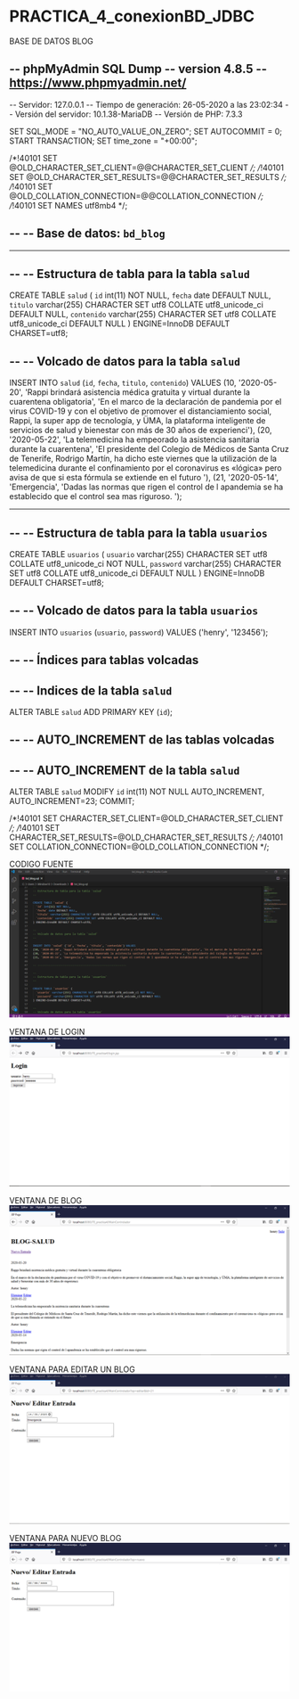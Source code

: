 # PRACTICA_4_conexionBD_JDBC
BASE DE DATOS BLOG

-- phpMyAdmin SQL Dump
-- version 4.8.5
-- https://www.phpmyadmin.net/
--
-- Servidor: 127.0.0.1
-- Tiempo de generación: 26-05-2020 a las 23:02:34
-- Versión del servidor: 10.1.38-MariaDB
-- Versión de PHP: 7.3.3

SET SQL_MODE = "NO_AUTO_VALUE_ON_ZERO";
SET AUTOCOMMIT = 0;
START TRANSACTION;
SET time_zone = "+00:00";


/*!40101 SET @OLD_CHARACTER_SET_CLIENT=@@CHARACTER_SET_CLIENT */;
/*!40101 SET @OLD_CHARACTER_SET_RESULTS=@@CHARACTER_SET_RESULTS */;
/*!40101 SET @OLD_COLLATION_CONNECTION=@@COLLATION_CONNECTION */;
/*!40101 SET NAMES utf8mb4 */;

--
-- Base de datos: `bd_blog`
--

-- --------------------------------------------------------

--
-- Estructura de tabla para la tabla `salud`
--

CREATE TABLE `salud` (
  `id` int(11) NOT NULL,
  `fecha` date DEFAULT NULL,
  `titulo` varchar(255) CHARACTER SET utf8 COLLATE utf8_unicode_ci DEFAULT NULL,
  `contenido` varchar(255) CHARACTER SET utf8 COLLATE utf8_unicode_ci DEFAULT NULL
) ENGINE=InnoDB DEFAULT CHARSET=utf8;

--
-- Volcado de datos para la tabla `salud`
--

INSERT INTO `salud` (`id`, `fecha`, `titulo`, `contenido`) VALUES
(10, '2020-05-20', 'Rappi brindará asistencia médica gratuita y virtual durante la cuarentena obligatoria', 'En el marco de la declaración de pandemia por el virus COVID-19 y con el objetivo de promover el distanciamiento social, Rappi, la super app de tecnología, y ÜMA, la plataforma inteligente de servicios de salud y bienestar con más de 30 años de experienci'),
(20, '2020-05-22', 'La telemedicina ha empeorado la asistencia sanitaria durante la cuarentena', 'El presidente del Colegio de Médicos de Santa Cruz de Tenerife, Rodrigo Martín, ha dicho este viernes que la utilización de la telemedicina durante el confinamiento por el coronavirus es «lógica» pero avisa de que si esta fórmula se extiende en el futuro '),
(21, '2020-05-14', 'Emergencia', 'Dadas las normas que rigen el control de l apandemia se ha establecido que el control sea mas riguroso.          ');

-- --------------------------------------------------------

--
-- Estructura de tabla para la tabla `usuarios`
--

CREATE TABLE `usuarios` (
  `usuario` varchar(255) CHARACTER SET utf8 COLLATE utf8_unicode_ci NOT NULL,
  `password` varchar(255) CHARACTER SET utf8 COLLATE utf8_unicode_ci DEFAULT NULL
) ENGINE=InnoDB DEFAULT CHARSET=utf8;

--
-- Volcado de datos para la tabla `usuarios`
--

INSERT INTO `usuarios` (`usuario`, `password`) VALUES
('henry', '123456');

--
-- Índices para tablas volcadas
--

--
-- Indices de la tabla `salud`
--
ALTER TABLE `salud`
  ADD PRIMARY KEY (`id`);

--
-- AUTO_INCREMENT de las tablas volcadas
--

--
-- AUTO_INCREMENT de la tabla `salud`
--
ALTER TABLE `salud`
  MODIFY `id` int(11) NOT NULL AUTO_INCREMENT, AUTO_INCREMENT=23;
COMMIT;

/*!40101 SET CHARACTER_SET_CLIENT=@OLD_CHARACTER_SET_CLIENT */;
/*!40101 SET CHARACTER_SET_RESULTS=@OLD_CHARACTER_SET_RESULTS */;
/*!40101 SET COLLATION_CONNECTION=@OLD_COLLATION_CONNECTION */;

CODIGO FUENTE
![](Capturas%20de%20Funcionamiento/Codigo%20fuente.png)

VENTANA DE LOGIN
![](Capturas%20de%20Funcionamiento/Ventana%20de%20LOGIN.png)

VENTANA DE BLOG
![](Capturas%20de%20Funcionamiento/Ventana%20del%20BLOG.png)

VENTANA PARA EDITAR UN BLOG
![](Capturas%20de%20Funcionamiento/Ventana%20para%20EDITAR%20un%20BLOG.png)

VENTANA PARA NUEVO BLOG
![](Capturas%20de%20Funcionamiento/Ventana%20para%20NUEVO%20BLOG.png)
